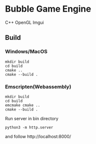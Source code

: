 # Bubble  Game Engine
C++ OpenGL Imgui

## Build
### Windows/MacOS
~~~
mkdir build
cd build
cmake ..
cmake --build .
~~~

### Emscripten(Webassembly)
~~~
mkdir build
cd build
emcmake cmake ..
cmake --build .
~~~
Run server in bin directory
~~~
python3 -m http.server
~~~
and follow http://localhost:8000/
